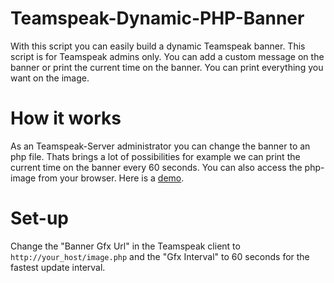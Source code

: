 # Teamspeak-Dynamic-PHP-Banner
With this script you can easily build a dynamic Teamspeak banner. This script is for Teamspeak admins only. You can add a custom message on the banner or print the current time on the banner.
You can print everything you want on the image.

# How it works
As an Teamspeak-Server administrator you can change the banner to an php file. Thats brings a lot of possibilities for example we can print the current time on the banner every 60 seconds. You can also access the php-image from your browser. Here is a <a href="https://www.renort.net/github/image.php">demo</a>.

# Set-up

Change the "Banner Gfx Url" in the Teamspeak client to <code>http://your_host/image.php</code> and the "Gfx Interval" to 60 seconds for the fastest update interval.
